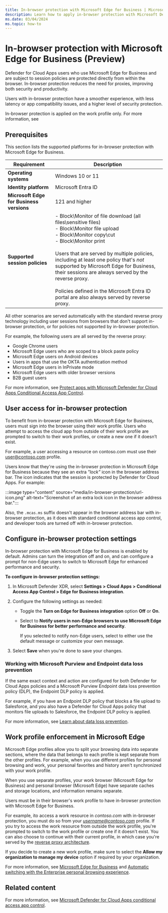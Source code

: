 ```yaml
---
title: In-browser protection with Microsoft Edge for Business | Microsoft Defender for Cloud Apps
description: Learn how to apply in-browser protection with Microsoft Defender for Cloud Apps session policies and Microsoft Edge for Business
ms.date: 03/04/2024
ms.topic: how-to
---
```


# In-browser protection with Microsoft Edge for Business (Preview)

Defender for Cloud Apps users who use Microsoft Edge for Business and are subject to session policies are protected directly from within the browser. In-browser protection reduces the need for proxies, improving both security and productivity.

Users with in-browser protection have a smoother experience, with less latency or app compatibility issues, and a higher level of security protection.

In-browser protection is applied on the work profile only. For more information, see 

## Prerequisites

This section lists the supported platforms for in-browser protection with Microsoft Edge for Business.

|Requirement  |Description  |
|---------|---------|
|**Operating systems**     |   Windows 10 or 11      |
|**Identity platform**     | Microsoft Entra ID        |
|**Microsoft Edge for Business versions**     |   121 and higher      |
|**Supported session policies**     | - Block\Monitor of file download (all files\sensitive files) <br>- Block\Monitor file upload <br>- Block\Monitor copy\cut <br>- Block\Monitor print <br><br> Users that are served by multiple policies, including at least one policy that's *not* supported by Microsoft Edge for Business, their sessions are always served by the reverse proxy. <br><br>Policies defined in the Microsoft Entra ID portal are also always served by reverse proxy.   |

All other scenarios are served automatically with the standard reverse proxy technology including user sessions from browsers that don't support in-browser protection, or for policies not supported by in-browser protection.

For example, the following users are all served by the reverse proxy:

- Google Chrome users
- Microsoft Edge users who are scoped to a block paste policy
- Microsoft Edge users on Android devices
- Users in apps that use the OKTA authentication method
- Microsoft Edge users in InPrivate mode
- Microsoft Edge users with older browser versions
- B2B guest users

For more information, see [Protect apps with Microsoft Defender for Cloud Apps Conditional Access App Control](proxy-intro-aad.md).

## User access for in-browser protection

To benefit from in-browser protection with Microsoft Edge for Business, users must sign into the browser using their work profile. Users who attempt to access the cloud app from outside of their work profile are prompted to switch to their work profiles, or create a new one if it doesn’t exist.

For example, a user accessing a resource on contoso.com must use their user@contoso.com profile.

Users know that they're using the in-browser protection in Microsoft Edge for Business because they see an extra *"lock"* icon in the browser address bar. The icon indicates that the session is protected by Defender for Cloud Apps. For example:

:::image type="content" source="media/in-browser-protection/url-icon.png" alt-text="Screenshot of an extra lock icon in the browser address bar.":::

Also, the `.mcas.ms` suffix doesn't appear in the browser address bar with in-browser protection, as it does with standard conditional access app control, and developer tools are turned off with in-browser protection.

## Configure in-browser protection settings

In-browser protection with Microsoft Edge for Business is enabled by default. Admins can turn the integration off and on, and can configure a prompt for non-Edge users to switch to Microsoft Edge for enhanced performance and security.

**To configure in-browser protection settings:**

1. In Microsoft Defender XDR, select **Settings > Cloud Apps > Conditional Access App Control > Edge for Business integration**.

1. Configure the following settings as needed:

    - Toggle the **Turn on Edge for Business integration** option **Off** or **On**.
    - Select to **Notify users in non-Edge browsers to use Microsoft Edge for Business for better performance and security**.

        If you selected to notify non-Edge users, select to either use the default message or customize your own message.

1. Select **Save** when you're done to save your changes.

### Working with Microsoft Purview and Endpoint data loss prevention

If the same exact context and action are configured for both Defender for Cloud Apps policies and a Microsoft Purview Endpoint data loss prevention policy (DLP), the Endpoint DLP policy is applied.

For example, if you have an Endpoint DLP policy that blocks a file upload to Salesforce, and you also have a Defender for Cloud Apps policy that monitors file uploads to Salesforce, the Endpoint DLP policy is applied.

For more information, see [Learn about data loss prevention](/purview/dlp-learn-about-dlp).

## Work profile enforcement in Microsoft Edge

Microsoft Edge profiles allow you to split your browsing data into separate sections, where the data that belongs to each profile is kept separate from the other profiles. For example, when you use different profiles for personal browsing and work, your personal favorites and history aren't synchronized with your work profile.

When you use separate profiles, your work browser (Microsoft Edge for Business) and personal browser (Microsoft Edge) have separate caches and storage locations, and information remains separate.

Users must be in their browser's work profile to have in-browser protection with Microsoft Edge for Business.

For example, ito access a work resource in *contoso.com* with in-browser protection, you must do so from your *username@contoso.com* profile. If you try to access the work resource from outside the work profile, you're prompted to switch to the work profile or create one if it doesn't exist. You can also choose to continue with their current profile, in which case you're served by the [reverse proxy architecture](proxy-intro-aad.md).

If you decide to create a new work profile, make sure to select the **Allow my organization to manage my device** option if required by your organization. <!--is this right?-->

For more information, see [Microsoft Edge for Business](https://www.microsoft.com/edge/features/edge-for-business) and [Automatic switching with the Enterprise personal browsing experience](/deployedge/microsoft-edge-for-business#automatic-switching-with-the-enterprise-personal-browsing-experience).

## Related content

For more information, see [Microsoft Defender for Cloud Apps conditional access app control](proxy-intro-aad.md).
